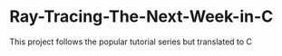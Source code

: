 # Ray-Tracing-The-Next-Week-in-C
This project follows the popular tutorial series but translated to C
